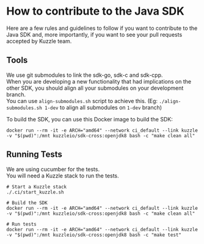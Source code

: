 # How to contribute to the Java SDK

Here are a few rules and guidelines to follow if you want to contribute to the Java SDK and, more importantly, if you want to see your pull requests accepted by Kuzzle team.

## Tools

We use git submodules to link the sdk-go, sdk-c and sdk-cpp.  
When you are developing a new functionality that had implications on the other SDK, you should align all your submodules on your development branch.  
You can use `align-submodules.sh` script to achieve this. (Eg: `./align-submodules.sh 1-dev` to align all submodules on `1-dev` branch)


To build the SDK, you can use this Docker image to build the SDK:  
```
docker run --rm -it -e ARCH="amd64" --network ci_default --link kuzzle -v "$(pwd)":/mnt kuzzleio/sdk-cross:openjdk8 bash -c "make clean all"
```

## Running Tests

We are using cucumber for the tests.  
You will need a Kuzzle stack to run the tests.  

```
# Start a Kuzzle stack
./.ci/start_kuzzle.sh

# Build the SDK
docker run --rm -it -e ARCH="amd64" --network ci_default --link kuzzle -v "$(pwd)":/mnt kuzzleio/sdk-cross:openjdk8 bash -c "make clean all"

# Run tests
docker run --rm -it -e ARCH="amd64" --network ci_default --link kuzzle -v "$(pwd)":/mnt kuzzleio/sdk-cross:openjdk8 bash -c "make test"
```
